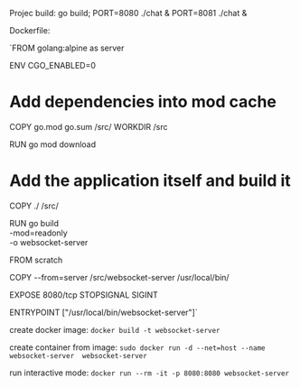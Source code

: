 Projec build:
go build; PORT=8080 ./chat & PORT=8081 ./chat &


Dockerfile:

`FROM golang:alpine as server

ENV CGO_ENABLED=0

# Add dependencies into mod cache
COPY go.mod go.sum /src/
WORKDIR /src

RUN go mod download

# Add the application itself and build it
COPY                  ./          /src/

RUN go build \
      -mod=readonly \
      -o websocket-server


FROM scratch

COPY --from=server /src/websocket-server /usr/local/bin/

EXPOSE 8080/tcp
STOPSIGNAL SIGINT

ENTRYPOINT ["/usr/local/bin/websocket-server"]`

create docker image:
`docker build -t websocket-server`

create container from image:
`sudo docker run -d --net=host --name websocket-server  websocket-server`

run interactive mode:
`docker run --rm -it -p 8080:8080 websocket-server`